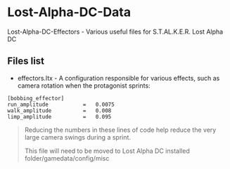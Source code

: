 # Lost-Alpha-DC-Data
Lost-Alpha-DC-Effectors - Various useful files for S.T.AL.K.E.R. Lost Alpha DC

## Files list
* effectors.ltx - A configuration responsible for various effects, such as camera rotation when the protagonist sprints:
```
[bobbing_effector]
run_amplitude			=	0.0075
walk_amplitude			=	0.008
limp_amplitude			=	0.095
```
> Reducing the numbers in these lines of code help reduce the very large camera swings during a sprint.
>
> This file will need to be moved to Lost Alpha DC installed folder/gamedata/config/misc
